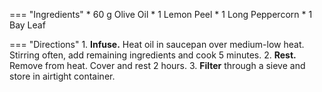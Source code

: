 === "Ingredients"
    * 60 g Olive Oil
    * 1 Lemon Peel
    * 1 Long Peppercorn
    * 1 Bay Leaf

=== "Directions"
    1. **Infuse.** Heat oil in saucepan over medium-low heat. Stirring often, add remaining ingredients and cook 5 minutes.
    2. **Rest.** Remove from heat. Cover and rest 2 hours.
    3. **Filter** through a sieve and store in airtight container.
